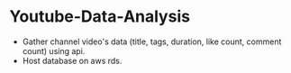 # Youtube-Data-Analysis
- Gather channel video's data (title, tags, duration, like count, comment count) using api.
- Host database on aws rds.
